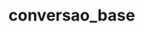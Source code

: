 # conversao_base

<script>
dec_para_binario  = function(n, base) {

 if (n < 0) {
   n = 0xFFFFFFFF + n + 1;
  } 
switch (base)  
{  
case 'Binario':  
return parseInt(n, 10).toString(2);
break;  
default:  
return("Wrong input.........");  
}  
}

var n = prompt("Digite um valor: ");
document.write(dec_para_binario(n,'Binario'));
console.log(dec_para_binario(45,'Binario'));
</script>
